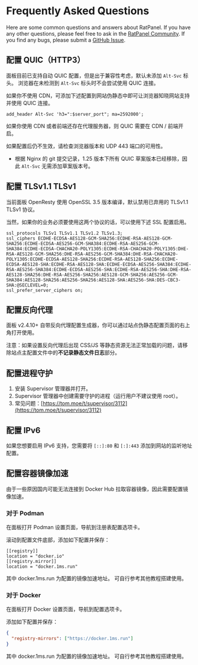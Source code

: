 # Frequently Asked Questions

Here are some common questions and answers about RatPanel. If you have any other questions, please feel free to ask in the [RatPanel Community](https://tom.moe/c/technical/ratpanel). If you find any bugs, please submit a [GitHub Issue](https://github.com/tnb-labs/panel/issues).

## 配置 QUIC（HTTP3）

面板目前已支持自动 QUIC 配置，但是出于兼容性考虑，默认未添加 `Alt-Svc` 标头。 浏览器在未检测到 `Alt-Svc` 标头时不会尝试使用 QUIC 连接。

如果你不使用 CDN，可添加下述配置到网站伪静态中即可让浏览器知晓网站支持并使用 QUIC 连接。

```nginx
add_header Alt-Svc 'h3=":$server_port"; ma=2592000';
```

如果你使用 CDN 或者前端还存在代理服务器，则 QUIC 需要在 CDN / 前端开启。

如果配置后仍不生效，请检查浏览器版本和 UDP 443 端口的可用性。

- 根据 Nginx 的 git 提交记录，1.25 版本下所有 QUIC 草案版本已经移除，因此 `Alt-Svc` 无需添加草案版本号。

## 配置 TLSv1.1 TLSv1

当前面板 OpenResty 使用 OpenSSL 3.5 版本编译，默认禁用已弃用的 TLSv1.1 TLSv1 协议。

当然，如果你的业务必须要使用这两个协议的话，可以使用下述 SSL 配置启用。

```nginx
ssl_protocols TLSv1 TLSv1.1 TLSv1.2 TLSv1.3;
ssl_ciphers ECDHE-ECDSA-AES128-GCM-SHA256:ECDHE-RSA-AES128-GCM-SHA256:ECDHE-ECDSA-AES256-GCM-SHA384:ECDHE-RSA-AES256-GCM-SHA384:ECDHE-ECDSA-CHACHA20-POLY1305:ECDHE-RSA-CHACHA20-POLY1305:DHE-RSA-AES128-GCM-SHA256:DHE-RSA-AES256-GCM-SHA384:DHE-RSA-CHACHA20-POLY1305:ECDHE-ECDSA-AES128-SHA256:ECDHE-RSA-AES128-SHA256:ECDHE-ECDSA-AES128-SHA:ECDHE-RSA-AES128-SHA:ECDHE-ECDSA-AES256-SHA384:ECDHE-RSA-AES256-SHA384:ECDHE-ECDSA-AES256-SHA:ECDHE-RSA-AES256-SHA:DHE-RSA-AES128-SHA256:DHE-RSA-AES256-SHA256:AES128-GCM-SHA256:AES256-GCM-SHA384:AES128-SHA256:AES256-SHA256:AES128-SHA:AES256-SHA:DES-CBC3-SHA:@SECLEVEL=0;
ssl_prefer_server_ciphers on;
```

## 配置反向代理

面板 v2.4.10+ 自带反向代理配置生成器，你可以通过站点伪静态配置页面的右上角打开使用。

注意：如果设置反向代理后出现 CSS/JS 等静态资源无法正常加载的问题，请移除站点主配置文件中的**不记录静态文件日志**部分。

## 配置进程守护

1. 安装 Supervisor 管理器并打开。
2. Supervisor 管理器中创建需要守护的进程（运行用户不建议使用 root）。
3. 常见问题：[https://tom.moe/t/supervisor/3112](https://tom.moe/t/supervisor/3112)

## 配置 IPv6

如果您想要启用 IPv6 支持，您需要将 `[::]:80` 和 `[:]:443` 添加到网站的监听地址配置。

## 配置容器镜像加速

由于一些原因国内可能无法连接到 Docker Hub 拉取容器镜像，因此需要配置镜像加速。

### 对于 Podman

在面板打开 Podman 设置页面，导航到注册表配置选项卡。

滚动到配置文件底部，添加如下配置并保存：

```
[[registry]]
location = "docker.io"
[[registry.mirror]]
location = "docker.1ms.run"
```

其中 docker.1ms.run 为配置的镜像加速地址。 可自行参考其他教程搭建使用。

### 对于 Docker

在面板打开 Docker 设置页面，导航到配置选项卡。

添加如下配置并保存：

```json
{
  "registry-mirrors": ["https://docker.1ms.run"]
}
```

其中 docker.1ms.run 为配置的镜像加速地址。 可自行参考其他教程搭建使用。
